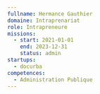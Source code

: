 ```yaml
---
fullname: Hermance Gauthier
domaine: Intraprenariat
role: Intrapreneure
missions:
  - start: 2021-01-01
    end: 2023-12-31
    status: admin
startups:
  - docurba
competences:
  - Administration Publique
---
```

